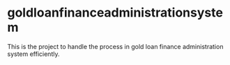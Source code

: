 # goldloanfinanceadministrationsystem
This is the project to handle the process in gold loan finance administration system efficiently.
